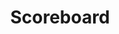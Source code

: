 ---
title: 'Scoreboard'
subTitle: 'A fun project which demonstrates all the basic concepts of React.'
coverImage: 'https://res.cloudinary.com/dfejtxkwe/image/upload/v1585904145/scoreboard/scoreboard-bg.png'
result: ''
contribution: ''
description:
    - type: 'image'
      value: 'https://res.cloudinary.com/dfejtxkwe/image/upload/v1585904145/scoreboard/scoreboard-hero.png'
website: 'https://react-score.netlify.com'
code: 'https://github.com/abhishekjakhar/scoreboard'
type:
  - UI
  - React
  - CSS
---